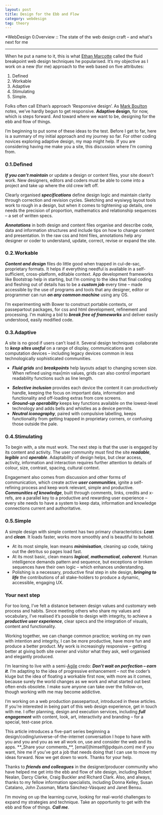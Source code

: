 ```yaml
---
layout: post
title: Design for the Ebb and Flow
category: webdesign
tag: theory
---
```


*WebDesign 0.Overview :: The state of the web design craft – and what's next for me

-----

When he put a name to it, this is what [Ethan Marcotte](http://alistapart.com/article/responsive-web-design/%20Ethan%20Marcotte's%20seminal%20proposal%20for%20adaptive%20design%20principles.) called the fluid breakpoint web design techniques he popularised. It’s my objective as I work on a new (for me) approach to the web based on five attributes: 

1.	Defined
2.	Workable
3.	Adaptive
4.	Stimulating
5.	Simple.

Folks often call Ethan’s approach ‘Responsive design’. As [Mark Boulton](http://www.markboulton.co.uk/journal/a-responsive-experience) notes, we’ve hardly begun to get responsive. **Adaptive design**, for now, which is steps forward. And toward where we want to be, designing for the ebb and flow of things. 

I’m beginning to put some of these ideas to the test. Before I get to far, here is a summary of my initial approach and my journey so far. For other coding novices exploring adaptive design, my map might help. If you are considering having me make you a site, this discussion where I’m coming from.

### 0.1.Defined

**_If you can’t maintain_** or update a design or content files, your site doesn’t work. New designers, editors and coders must be able to come into a project and take up where the old crew left off.

Clearly organised **_specifications_** define design logic and maintain clarity through correction and revision cycles. Sketching and wysiwyg layout tools work to rough in a design, but when it comes to tightening up details, one needs the precision of proportion, mathematics and relationship sequences – a set of written specs.

**_Annotations_** in both design and content files organise and describe code, data and information structures and include tips on how to change content and presentation. In the raw css and html files, annotations help any designer or coder to understand, update, correct, revise or expand the site.

### 0.2.Workable

**_Content and design_** files do little good when trapped in cul-de-sac, proprietary formats. It helps if everything needful is available in a self-sufficient, cross-platform, editable context. App development frameworks like Bootstrap help in starting, but I’m coming to the idea that final coding and fleshing out of details has to be a **_custom job_** every time – made accessible by the use of programs and tools that any designer, editor or programmer can run **_on any common machine_** using any OS.

I’m experimenting with Bower to construct portable contexts, or passepartout packages, for css and html development, refinement and processing. I'm making a bid to **_break free of frameworks_** and deliver easily understood, easily modified code.

### 0.3.Adaptive

A site is no good if users can’t load it. Several design techniques collaborate to **_keep sites useful_** on a range of display, communications and computation devices – including legacy devices common in less technologically sophisticated communities.
- **_Fluid grids_** and **_breakpoints_** help layouts adapt to changing screen size. When refined using max|min values, grids can also control important readability functions such as line length.

* **_Selective inclusion_** provides each device the content it can productively handle, keeping the focus on important data, information and functionality and off-loading extras from core screens.
* **_Ground-up operability_** keeps key functions available on the lowest-level technology and adds bells and whistles as a device permits.
* **_Neutral iconography_**, paired with compulsive labelling, keeps functionality from getting trapped in proprietary corners, or confusing those outside the pale.

### 0.4.Stimulating

To begin with, a site must work. The next step is that the user is engaged by its content and activity. The user community must find the site **_readable_**, **_legible_** and **_operable_**. Adaptability of design helps, but clear access, activity, information and interaction requires further attention to details of colour, size, contrast, spacing, cultural context.

Engagement also comes from discussion and other forms of communication, which create active **_user communities_**, ignite a self-refining process and keep work relevant, simple and productive. **_Communities of knowledge_**, built through comments, links, credits and x-refs, are a parallel key to a productive and rewarding user experience – every site needs to have a system to keep data, information and knowledge connections current and authoritative.

### 0.5.Simple

A simple design with simple content has two primary characteristics: **_Lean_** and **_clean_**. It loads faster, works more smoothly and is beautiful to behold.

* At its most simple, lean means **_minimisation_**, cleaning up code, taking out the detritus so pages load fast.
* At its most basic, clean means **_logical_**, **_mathematical_**, **_coherent_**. Human intelligence demands pattern and sequence, but exceptions or broken sequences have their own logic – which enhances understanding. 
* Polishing is a necessary, productive final step in site design, **_bringing to life_** the contributions of all stake-holders to produce a dynamic, accessible, engaging UX. 

### Your next step

For too long, I’ve felt a distance between design values and customary web process and habits. Since meeting others who share my values and vocabulary, I’ve realised it’s possible to design with integrity, to achieve a **_productive user experience_**, clear specs and the integration of visuals, content and functionality. 

Working together, we can change common practice; working on my own with intention and integrity, I can be more productive, have more fun and produce a better product. My work is increasingly responsive – getting better at giving both site owner and visitor what they ask, well organised and elegantly produced.

I’m learning to live with a semi-[Agile](http://herbjorn.wordpress.com/2010/11/05/simplifying-the-agile-manifesto/) credo: **_Don’t wait on perfection – earn it_**. I’m adapting to the idea of progressive enhancement – not the coder’s kluge but the idea of floating a workable first now, with more as it comes, because surely the world changes as we work and what started out best often ends obsolete. I make sure anyone can take over the follow-on, though working with me may become addictive.

I’m working on a web production passepartout, introduced in these articles. If you're interested in being part of this web design experience, get in touch with me. I offer planning, design and execution services, including **_full engagement_** with content, look, art, interactivity and branding – for a special, test-case price.

<aside>
This article introduces a five-part series beginning a design/coding/universe-of-the-internet conversation I hope to have with you and you and you as we all work on, use and consider the web and its apps. **_Share your comments_**, [email](himself@pdquin.com) me if you want, hire me if you’ve got a job that needs doing that I can use to move my ideas forward. Now we get down to work. Thanks for your help.

Thanks to **_friends and colleagues_** in the designer/producer community who have helped me get into the ebb and flow of site design, including Robert Nealan, Darcy Clarke, Craig Buckler and Richard Clark. Also, and always, thanks to my fellow information specialists, including Donna Kelley, Susan Catalano, John Zussman, Marta Sánchez-Vásquez and Janet Bensu.

I’m moving on up the learning curve, looking for real-world challenges to expand my strategies and technique. Take an opportunity to get with the ebb and flow of things. **_Call me_**. 
</aside>